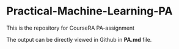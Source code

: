 # Practical-Machine-Learning-PA

This is the repository for CourseRA PA-assignment

The output can be directly viewed in Github in **PA.md** file.


